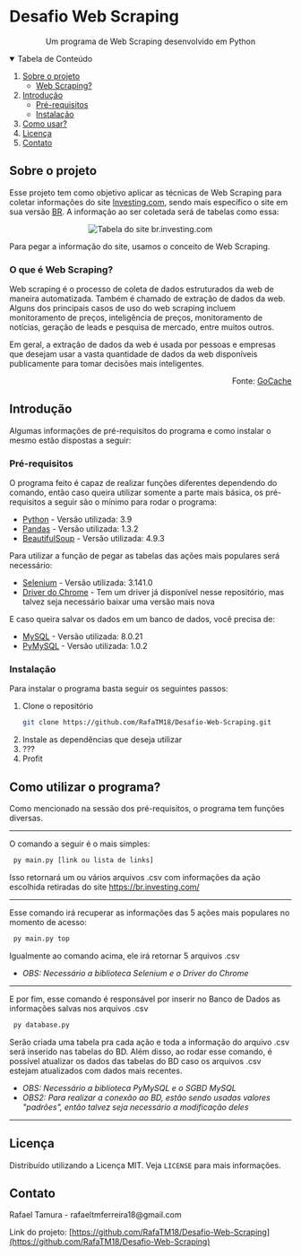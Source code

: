 # Desafio Web Scraping
 
<p align="center">Um programa de Web Scraping desenvolvido em Python</p>

<details open="open">
  <summary>Tabela de Conteúdo</summary>
  <ol>
    <li>
      <a href="#about-the-project">Sobre o projeto</a>
      <ul>
        <li><a href="#web-scraping">Web Scraping?</a></li>
      </ul>
    </li>
    <li>
      <a href="#getting-started">Introdução</a>
      <ul>
        <li><a href="#prerequisites">Pré-requisitos</a></li>
        <li><a href="#installation">Instalação</a></li>
      </ul>
    </li>
    <li><a href="#usage">Como usar?</a></li>
    <li><a href="#license">Licença</a></li>
    <li><a href="#contact">Contato</a></li>
  </ol>
</details>


<h2 id="about-the-project">Sobre o projeto</h2>

Esse projeto tem como objetivo aplicar as técnicas de Web Scraping para coletar informações do site [Investing.com](https://investing.com/), sendo mais específico o site em sua versão [BR](https://br.investing.com/). A informação ao ser coletada será de tabelas como essa:

<p align="center">
 <img src="https://imgur.com/ylhhjBo.png" alt="Tabela do site br.investing.com">
</p>

Para pegar a informação do site, usamos o conceito de Web Scraping.

<h3 id="web-scraping">O que é Web Scraping?</h3>

Web scraping é o processo de coleta de dados estruturados da web de maneira automatizada. Também é chamado de extração de dados da web. Alguns dos principais casos de uso do web scraping incluem monitoramento de preços, inteligência de preços, monitoramento de notícias, geração de leads e pesquisa de mercado, entre muitos outros.

Em geral, a extração de dados da web é usada por pessoas e empresas que desejam usar a vasta quantidade de dados da web disponíveis publicamente para tomar decisões mais inteligentes.

<p align="right">
 Fonte: <a href="https://www.gocache.com.br/seguranca/o-que-e-web-scraping-para-iniciantes/">GoCache</a>
 </p>

<h2 id="getting-started">Introdução</h2>

Algumas informações de pré-requisitos do programa e como instalar o mesmo estão dispostas a seguir:

<h3 id="prerequisites">Pré-requisitos</h3>
 O programa feito é capaz de realizar funções diferentes dependendo do comando, então caso queira utilizar somente a parte mais básica, os pré-requisitos a seguir são o mínimo para rodar o programa:
 
* [Python](https://www.python.org/) - Versão utilizada: 3.9
* [Pandas](https://pandas.pydata.org/) - Versão utilizada: 1.3.2
* [BeautifulSoup](https://www.crummy.com/software/BeautifulSoup/) - Versão utilizada: 4.9.3

Para utilizar a função de pegar as tabelas das ações mais populares será necessário:

* [Selenium](https://selenium-python.readthedocs.io/) - Versão utilizada: 3.141.0
* [Driver do Chrome](https://sites.google.com/a/chromium.org/chromedriver/downloads) - Tem um driver já disponível nesse repositório, mas talvez seja necessário baixar uma versão mais nova

E caso queira salvar os dados em um banco de dados, você precisa de:

* [MySQL](https://www.mysql.com/) - Versão utilizada: 8.0.21
* [PyMySQL](https://pymysql.readthedocs.io/en/latest/) - Versão utilizada: 1.0.2

<h3 id="installation">Instalação</h3>
Para instalar o programa basta seguir os seguintes passos:

1. Clone o repositório
   ```sh
   git clone https://github.com/RafaTM18/Desafio-Web-Scraping.git
   ```
2. Instale as dependências que deseja utilizar
3. ???
4. Profit

<!-- USAGE EXAMPLES -->
<h2 id="usage">Como utilizar o programa?</h2>
Como mencionado na sessão dos pré-requisitos, o programa tem funções diversas.

---
O comando a seguir é o mais simples:

``` py
 py main.py [link ou lista de links]
```
Isso retornará um ou vários arquivos .csv com informações da ação escolhida retiradas do site https://br.investing.com/

---
Esse comando irá recuperar as informações das 5 ações mais populares no momento de acesso:
``` py
 py main.py top
```
Igualmente ao comando acima, ele irá retornar 5 arquivos .csv
 - _OBS: Necessário a biblioteca Selenium e o Driver do Chrome_
---
E por fim, esse comando é responsável por inserir no Banco de Dados as informações salvas nos arquivos .csv
``` py
 py database.py
```
Serão criada uma tabela pra cada ação e toda a informação do arquivo .csv será inserido nas tabelas do BD. Além disso, ao rodar esse comando, é possível atualizar os dados das tabelas do BD caso os arquivos .csv estejam atualizados com dados mais recentes.
 - _OBS: Necessário a biblioteca PyMySQL e o SGBD MySQL_
 - _OBS2: Para realizar a conexão ao BD, estão sendo usadas valores "padrões", então talvez seja necessário a modificação deles_
---

<h2 id="license">Licença</h2>

Distribuído utilizando a Licença MIT. Veja `LICENSE` para mais informações.

<h2 id="contact">Contato</h2>
Rafael Tamura - rafaeltmferreira18@gmail.com

Link do projeto: [https://github.com/RafaTM18/Desafio-Web-Scraping](https://github.com/RafaTM18/Desafio-Web-Scraping)
